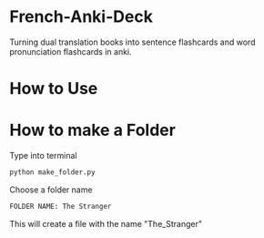 # French-Anki-Deck
Turning dual translation books into sentence flashcards and word pronunciation flashcards in anki.

# How to Use

# How to make a Folder 
Type into terminal
```bash
python make_folder.py
```
Choose a folder name
```bash
FOLDER NAME: The Stranger
```
This will create a file with the name "The_Stranger"
